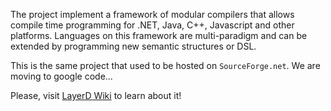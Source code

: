 The project implement a framework of modular compilers that allows compile time programming for .NET, Java, C++, Javascript and other platforms. Languages on this framework are multi-paradigm and can be extended by programming new semantic structures or DSL.

This is the same project that used to be hosted on `SourceForge.net`. We are moving to google code...

Please, visit [LayerD Wiki](Home.md) to learn about it!